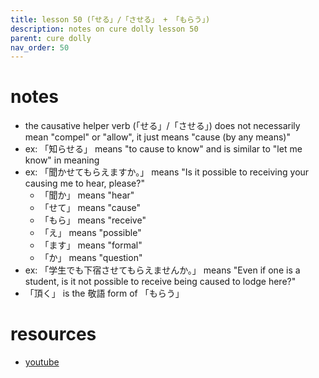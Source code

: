 ```yaml
---
title: lesson 50 (「せる」/「させる」 + 「もらう」)
description: notes on cure dolly lesson 50
parent: cure dolly
nav_order: 50
---
```

# notes
- the causative helper verb (「せる」/「させる」) does not necessarily mean "compel" or "allow", it just means "cause (by any means)"
- ex: 「知らせる」 means "to cause to know" and is similar to "let me know" in meaning
- ex: 「聞かせてもらえますか。」 means "Is it possible to receiving your causing me to hear, please?"
	- 「聞か」 means "hear"
	- 「せて」 means "cause"
	- 「もら」 means "receive"
	- 「え」 means "possible"
	- 「ます」 means "formal"
	- 「か」 means "question"
- ex: 「学生でも下宿させてもらえませんか。」 means "Even if one is a student, is it not possible to receive being caused to lodge here?"
- 「頂く」 is the 敬語 form of 「もらう」
# resources
- [youtube](https://www.youtube.com/watch?v=r2j1o9wj2oA)